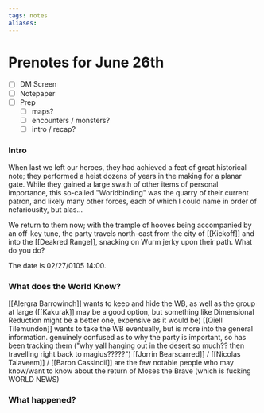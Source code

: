 ```yaml
---
tags: notes
aliases:
---
```


# Prenotes for June 26th
- [ ] DM Screen
- [ ] Notepaper
- [ ] Prep
	- [ ] maps?
	- [ ] encounters / monsters?
	- [ ] intro / recap?

### Intro

When last we left our heroes, they had achieved a feat of great historical note; they performed a heist dozens of years in the making for a planar gate. While they gained a large swath of other items of personal importance, this so-called "Worldbinding" was the quarry of their current patron, and likely many other forces, each of which I could name in order of nefariousity, but alas...

We return to them now; with the trample of hooves being accompanied by an off-key tune, the party travels north-east from the city of [[Kickoff]] and into the [[Deakred Range]], snacking on Wurm jerky upon their path. What do you do?

The date is 02/27/0105 14:00.

### What does the World Know?

[[Alergra Barrowinch]] wants to keep and hide the WB, as well as the group at large ([[Kakurak]] may be a good option, but something like Dimensional Reduction might be a better one, expensive as it would be)
[[Qiell Tilemundon]] wants to take the WB eventually, but is more into the general information. genuinely confused as to why the party is important, so has been tracking them ("why yall hanging out in the desert so much?? then travelling right back to magius?????")
[[Jorrin Bearscarred]] / [[Nicolas Talaveem]] / [[Baron Cassindil]] are the few notable people who may know/want to know about the return of Moses the Brave (which is fucking WORLD NEWS)


### What happened?